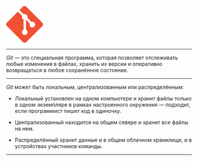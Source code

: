 <img src="../images/Git-Icon-1788C.png" width="100" title="image">

---

*Git* — это специальная программа, которая позволяет отслеживать любые изменения в файлах, хранить их версии и оперативно возвращаться в любое сохранённое состояние.

---
*Git* может быть локальным, централизованным или распределённым:


+ Локальный установлен на одном компьютере и хранит файлы только в одном экземпляре в рамках настроенного окружения — подходит, если программист пишет код в одиночку.

+ Централизованный находится на общем севере и хранит все файлы на нем.

+ Распределённый хранит данные и в общем облачном хранилище, и в устройствах участников команды.

---